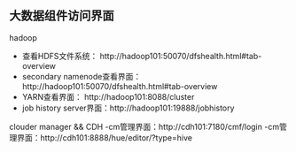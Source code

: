 ## 大数据组件访问界面

hadoop
- 查看HDFS文件系统： http://hadoop101:50070/dfshealth.html#tab-overview
- secondary namenode查看界面：http://hadoop101:50070/dfshealth.html#tab-overview
- YARN查看界面： http://hadoop101:8088/cluster
- job history server界面：http://hadoop101:19888/jobhistory




clouder manager && CDH
-cm管理界面：http://cdh101:7180/cmf/login
-cm管理界面：http://cdh101:8888/hue/editor/?type=hive